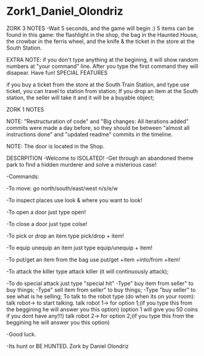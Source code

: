 # Zork1_Daniel_Olondriz
ZORK 3 NOTES
-Wait 5 seconds, and the game will begin :)
5 items can be found in this game: the flashlight in the shop, the bag in the Haunted House, the crowbar in the ferris wheel, and the knife & the ticket in the store at the South Station.

EXTRA NOTE: if you don't type anything at the begining, it will show random numbers at "your command" line. After you type the first command they will disapear. Have fun!
SPECIAL FEATURES 

if you buy a ticket from the store at the South Train Station, and type use ticket, you can travel to station from station; 
If you drop an item at the South station, the seller will take it and it will be a buyable object;


ZORK 1 NOTES

NOTE: "Restructuration of code" and "Big changes: All iterations added" commits were made a day before, so they should be between "almost all instructions done" and "updated readme" commits in the timeline.

NOTE: The door is located in the Shop.

DESCRPITION
-Welcome to ISOLATED!
 -Get through an abandoned theme park to find a hidden murderer and solve a misterious case!
 
 -Commands:
 
 -To move:
 go north/south/east/west
 n/s/e/w
 
 -To inspect places use look & where you want to look!
 
 -To open a door just type open!
 
 -To close a door just type colse!
 
 -To pick or drop an item type pick/drop + item!
 
 -To equip unequip an item just type equip/unequip + item!
 
 -To put/get an item from the bag use put/get +item +into/from +item!
 
 -To attack the killer type attack killer (it will continuously attack);
 
 -To do special attack just type "special hit"
 -Type" buy item from seller" to buy things;
 -Type" sell item from seller" to buy things;
-Type "buy seller" to see what is he selling;
To talk to the robot type (do when its on your room):
	talk robot-> to start talking.
	talk robot 1-> for option 1;(if you type this from the beggining he will answer you this option)
	(option 1 will give you 50 coins if you dont have any!!!)
	talk robot 2-> for option 2;(if you type this from the beggining he will answer you this option)


 
 -Good luck.
 
 -Its hunt or BE HUNTED.
Zork by Daniel Olondriz
